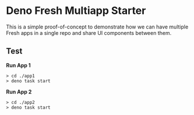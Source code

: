# Deno Fresh Multiapp Starter

This is a simple proof-of-concept to demonstrate how we can have multiple Fresh
apps in a single repo and share UI components between them.

## Test

**Run App 1**

```
> cd ./app1
> deno task start
```

**Run App 2**

```
> cd ./app2
> deno task start
```
